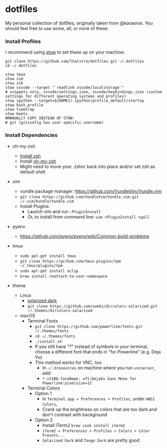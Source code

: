 # dotfiles

My personal collection of dotfiles, originally taken from @karasinsi. You should feel free to use some, all, or none of these.

### Install Profiles

I recommend using [stow](https://www.gnu.org/software/stow/) to set these up on your machine:

```
git clone https://github.com/lhalstro/dotfiles.git ~/.dotfiles
cd ~/.dotfiles

stow tmux
stow vim
stow zsh
stow vscode --target "`readlink vscode/localstorage`"
# snippets only, vscode/settings.json, vscode/keybindings.json (custom settings for different operating systems and profiles)
stow ipython --target=${HOME}/.ipython/profile_default/startup
stow bash_profile
stow timetrap
stow beets
#MANUALLY COPY INSTEAD OF STOW:
# git (gitconfig has user-specific username)

```

### Install Dependencies
- oh-my-zsh
    - [Install zsh](https://github.com/ohmyzsh/ohmyzsh/wiki/Installing-ZSH)
    - Install [oh-my-zsh](https://ohmyz.sh/#install)
    - Might need to move your .zshrc back into place and/or set zsh as default shell
- vim
    - vundle package manager: https://github.com/VundleVim/Vundle.vim
    - `git clone https://github.com/VundleVim/Vundle.vim.git ~/.vim/bundle/Vundle.vim`
    - Install Plugins:
        - Launch vim and run `:PluginInstall`
        - Or, to install from command line: `vim +PluginInstall +qall`
- pyenv
    - https://github.com/pyenv/pyenv/wiki/Common-build-problems
- tmux
    - `sudo apt-get install tmux`
    - `git clone https://github.com/tmux-plugins/tpm ~/.tmux/plugins/tpm`
    - `sudo apt-get install xclip`
    - `brew install reattach-to-user-namespace`

- theme
    - Linux
        - [solarized dark](https://github.com/seebi/dircolors-solarized)
        - `git clone https://github.com/seebi/dircolors-solarized.git ~/.themes/dircolors-solarized`
    - macOS
        - Terminal Fonts
            - `git clone https://github.com/powerline/fonts.git ~/.themes/fonts`
            - `cd ~/.themes/fonts`
            - `./install.sh`
            - If you still have "?" instead of symbols in your terminal, choose a different font that ends in "for Powerline" (e.g. Deja Vu)
            - This method works for VNC, too.
                - In `~/.Xresources` on machine where you run `vncserver`, add:
                - `*.vt100.faceName: xft:DejaVu Sans Mono for Powerline:pixelsize=12`
        - Terminal Colors
            - Option 1
                - In `Terminal.app > Preferences > Profiles`, under `ANSI Colors`,
                - Crank up the brightness on colors that are too dark and don't contrast with background
            - Option 2
                - Install iTerm2 `brew cask install iterm2`
                - `iTerm2 > Preferences > Profiles > Colors > Color Presets...`
                - `Solarized Dark` and `Tango Dark` are pretty good
